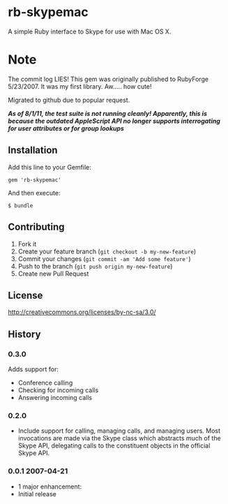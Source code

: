 # rb-skypemac

A simple Ruby interface to Skype for use with Mac OS X.

# Note

The commit log LIES!  This gem was originally published to RubyForge 5/23/2007.  It was my first library.  Aw..... how cute!

Migrated to github due to popular request.

***As of 8/1/11, the test suite is *not* running cleanly!  Apparently, this is because the outdated AppleScript API no longer supports interrogating for user attributes or for group lookups***

## Installation

Add this line to your Gemfile:

    gem 'rb-skypemac'

And then execute:

    $ bundle

## Contributing

1. Fork it
2. Create your feature branch (`git checkout -b my-new-feature`)
3. Commit your changes (`git commit -am 'Add some feature'`)
4. Push to the branch (`git push origin my-new-feature`)
5. Create new Pull Request

## License

http://creativecommons.org/licenses/by-nc-sa/3.0/

## History

### 0.3.0

Adds support for:

* Conference calling
* Checking for incoming calls
* Answering incoming calls

### 0.2.0

* Include support for calling, managing calls, and managing users.  Most invocations are made via the Skype class which abstracts much of the Skype API, delegating calls to the constituent objects in the official Skype API.

### 0.0.1 2007-04-21

* 1 major enhancement:
 * Initial release
